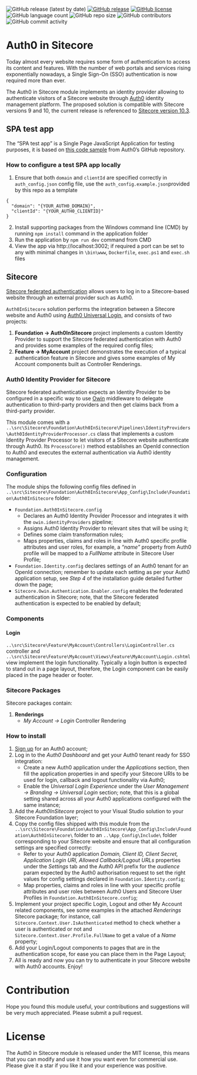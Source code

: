 ![GitHub release (latest by date)](https://img.shields.io/github/v/release/kate-orlova/auth0-in-sitecore)
[![GitHub release](https://img.shields.io/github/release-date/kate-orlova/auth0-in-sitecore.svg?style=flat)](https://github.com/kate-orlova/auth0-in-sitecore/releases/tag/v1.0)
[![GitHub license](https://img.shields.io/github/license/kate-orlova/auth0-in-sitecore.svg)](https://github.com/kate-orlova/auth0-in-sitecore/blob/master/LICENSE)
![GitHub language count](https://img.shields.io/github/languages/count/kate-orlova/auth0-in-sitecore.svg?style=flat)
![GitHub repo size](https://img.shields.io/github/repo-size/kate-orlova/auth0-in-sitecore.svg?style=flat)
![GitHub contributors](https://img.shields.io/github/contributors/kate-orlova/auth0-in-sitecore)
![GitHub commit activity](https://img.shields.io/github/commit-activity/y/kate-orlova/auth0-in-sitecore)

# Auth0 in Sitecore
Today almost every website requires some form of authentication to access its content and features. With the number of web portals and services rising exponentially nowadays, a Single Sign-On (SSO) authentication is now required more than ever.

The Auth0 in Sitecore module implements an identity provider allowing to authenticate visitors of a Sitecore website through [Auth0](https://auth0.com/docs/get-started/auth0-overview) identity management platform. The proposed solution is compatible with Sitecore versions 9 and 10, the current release is referenced to [Sitecore version 10.3](https://dev.sitecore.net/Downloads/Sitecore_Experience_Platform/103/Sitecore_Experience_Platform_103.aspx).


## SPA test app
The “SPA test app” is a Single Page JavaScript Application for testing purposes, it is based on [this code sample](https://github.com/auth0-samples/auth0-javascript-samples/tree/master/01-Login) from Auth0’s GitHub repository.

### How to configure a test SPA app locally 
1. Ensure that both `domain` and `clientId` are specified correctly in `auth_config.json` config file, use the `auth_config.example.json`provided by this repo as a template 
```
{
  "domain": "{YOUR_AUTH0_DOMAIN}",
  "clientId": "{YOUR_AUTH0_CLIENTID}"
}
```
2. Install supporting packages from the Windows command line (CMD) by running `npm install` command in the application folder 
3. Run the application by `npm run dev` command from CMD
4. View the app via http://localhost:3002; if required a port can be set to any with minimal changes in `\bin\www`, `Dockerfile`, `exec.ps1` and `exec.sh` files

## Sitecore
[Sitecore federated authentication](https://doc.sitecore.com/xp/en/developers/102/sitecore-experience-manager/using-federated-authentication-with-sitecore.html) allows users to log in to a Sitecore-based website through an external provider such as Auth0.

`Auth0InSitecore` solution performs the integration between a Sitecore website and Auth0 using [Auth0 Universal Login](https://auth0.com/docs/authenticate/login/auth0-universal-login), and consists of two projects:
1. **Foundation -> Auth0InSitecore** project implements a custom Identity Provider to support the Sitecore federated authentication with Auth0 and provides some examples of the required config files; 
2. **Feature -> MyAccount** project demonstrates the execution of a typical authentication feature in Sitecore and gives some examples of My Account components built as Controller Renderings. 

### Auth0 Identity Provider for Sitecore
Sitecore federated authentication expects an Identity Provider to be configured in a specific way to use [Owin]( https://docs.microsoft.com/en-us/aspnet/core/fundamentals/owin?view=aspnetcore-6.0) middleware to delegate authentication to third-party providers and then get claims back from a third-party provider.

This module comes with a `..\src\Sitecore\Foundation\Auth0InSitecore\Pipelines\IdentityProviders\Auth0IdentityProviderProcessor.cs` class that implements a custom Identity Provider Processor to let visitors of a Sitecore website authenticate through Auth0. Its `ProcessCore()` method establishes an OpenId connection to Auth0 and executes the external authentication via Auth0 identity management.


### Configuration
The module ships the following config files defined in `..\src\Sitecore\Foundation\Auth0InSitecore\App_Config\Include\Foundation\Auth0InSitecore` folder:
 - `Foundation.Auth0InSitecore.config`
   - Declares an Auth0 Identity Provider Processor and integrates it with the `owin.identityProviders` pipeline;
   - Assigns Auth0 Identity Provider to relevant sites that will be using it;
   - Defines some claim transformation rules;
   - Maps properties, claims and roles in line with Auth0 specific profile attributes and user roles, for example, a _“name”_ property from Auth0 profile will be mapped to a _FullName_ attribute in Sitecore User Profile;
 - `Foundation.Identity.config` declares settings of an Auth0 tenant for an OpenId connection; remember to update each setting as per your Auth0 application setup, see _Step 4_ of the installation guide detailed further down the page;
 - `Sitecore.Owin.Authentication.Enabler.config` enables the federated authentication in Sitecore; note, that the Sitecore federated authentication is expected to be enabled by default;
 
 
### Components
#### Login
`..\src\Sitecore\Feature\MyAccount\Controllers\LoginController.cs` controller and `..\src\Sitecore\Feature\MyAccount\Views\Feature\MyAccount\Login.cshtml` view implement the login functionality. Typically a login button is expected to stand out in a page layout, therefore, the Login component can be easily placed in the page header or footer.

### Sitecore Packages
Sitecore packages contain:
1. **Renderings**
   - _My Account -> Login_ Controller Rendering
 
 ### How to install
1. [Sign up](https://auth0.com/signup) for an Auth0 account;
2. Log in to the _Auth0 Dashboard_ and get your Auth0 tenant ready for SSO integration:
   - Create a new Auth0 application under the _Applications_ section, then fill the application properties in and specify your Sitecore URIs to be used for login, callback and logout functionality via Auth0;
   - Enable the _Universal Login Experience_ under the _User Management -> Branding -> Universal Login_ section; note, that this is a global setting shared across all your Auth0 applications configured with the same instance;
3. Add the _Auth0InSitecore_ project to your Visual Studio solution to your Sitecore Foundation layer;
4. Copy the config files shipped with this module from the `..\src\Sitecore\Foundation\Auth0InSitecore\App_Config\Include\Foundation\Auth0InSitecore\` folder to an  `..\App_Config\Include\` folder corresponding to your Sitecore website and ensure that all configuration settings are specified correctly:
   - Refer to your Auth0 application _Domain, Client ID, Client Secret, Application Login URI, Allowed Callback/Logout URLs_ properties under the _Settings_ tab and the Auth0 API prefix for the _audience_ param expected by the Auth0 authorisation request to set the right values for config settings declared in `Foundation.Identity.config`;
   - Map properties, claims and roles in line with your specific profile attributes and user roles between Auth0 Users and Sitecore User Profiles in `Foundation.Auth0InSitecore.config`;
5. Implement your project specific Login, Logout and other My Account related components, see some examples in the attached _Renderings_ Sitecore package; for instance, call `Sitecore.Context.User.IsAuthenticated` method to check whether a user is authenticated or not and `Sitecore.Context.User.Profile.FullName` to get a value of a _Name_ property;
6. Add your Login/Logout components to pages that are in the authentication scope, for ease you can place them in the Page Layout;
7. All is ready and now you can try to authenticate in your Sitecore website with Auth0 accounts. Enjoy!


 
 
 
 
 # Contribution
Hope you found this module useful, your contributions and suggestions will be very much appreciated. Please submit a pull request.

 # License
The Auth0 in Sitecore module is released under the MIT license, this means that you can modify and use it how you want even for commercial use. Please give it a star if you like it and your experience was positive.

